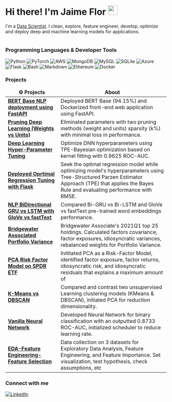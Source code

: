 <h1>Hi there! I'm Jaime Flor <img src="https://media.giphy.com/media/hvRJCLFzcasrR4ia7z/giphy.gif" width="30"/></h1>

<p>I'm a <a href="https://www.linkedin.com/in/jaimeflorfigue/" target="_blank">Data Scientist</a>. I clean, explore, feature engineer, develop, optimize and deploy deep and machine learning models for applications. </p>


<h1></h1>

<h3>Programming Languages & Developer Tools</h3>
<p>
  <img alt="Python" src="https://img.shields.io/badge/Python-3776AB?style=for-the-badge&logo=python&logoColor=white" />
  <img alt="PyTorch" src="https://img.shields.io/badge/Pytorch-07405E?style=for-the-badge&logo=Pytorch&logoColor=orange"
  <img alt="Postgres" src="https://img.shields.io/badge/PostgreSQL-316192?style=for-the-badge&logo=postgresql&logoColor=white" />
  <img alt="AWS" src="https://img.shields.io/badge/AWS-%23FF9900.svg?style=for-the-badge&logo=amazon-aws&logoColor=white" /> 
  <img alt="MongoDB" src="https://img.shields.io/badge/MongoDB-4EA94B?style=for-the-badge&logo=mongodb&logoColor=white" />
  <img alt="MySQL" src="https://img.shields.io/badge/mysql-%2300f.svg?style=for-the-badge&logo=mysql&logoColor=white" />
  <img alt="SQLite" src="https://img.shields.io/badge/SQLite-07405E?style=for-the-badge&logo=sqlite&logoColor=white" />
  <img alt="Azure" src="https://img.shields.io/badge/Microsoft_Azure-0089D6?style=for-the-badge&logo=microsoft-azure&logoColor=white" />
  <img alt="Flask" src="https://img.shields.io/badge/Flask-000000?style=for-the-badge&logo=flask&logoColor=white" />
  <img alt="Bash" src="https://img.shields.io/badge/Shell_Script-121011?style=for-the-badge&logo=gnu-bash&logoColor=white" />
  <img alt="Markdown" src="https://img.shields.io/badge/Markdown-000000?style=for-the-badge&logo=markdown&logoColor=white" />
  <img alt="Ethereum" src="https://img.shields.io/badge/Ethereum-0089D6?style=for-the-badge&logo=Ethereum&logoColor=darkblue" />
  <img alt="Docker" src="https://img.shields.io/badge/Docker-316192?style=for-the-badge&logo=docker&logoColor=white" />
</p>
<h3>Projects</h3>
<table>
  <thead align="center">
    <tr border: none;>
      <td><b>⚙️ Projects</b></td>
      <td><b>About</b></td>
    </tr>
  </thead>
  <tbody>
    <tr>
      <td><a href="https://github.com/jf20541/BERT-NLP-Deployment-FastAPI-Docker"><b>BERT Base NLP deployment using FastAPI</b></a></td>
      <td>Deployed BERT Base (94.15%) and Dockerized front-end web application using FastAPI.</td>
    </tr>
    <tr>
      <td><a href="https://github.com/jf20541/Pruning-DeepNeuralNetwork"><b>Pruning Deep Learning (Weights vs Units)</b></a></td>
      <td> Eliminated parameters with two pruning methods (weight and units) sparsity (k%) with minimal loss in performance.</td>
    </tr>
    <tr>
      <td><a href="https://github.com/jf20541/DNNHyperparameterTuning"><b>Deep Learning Hyper-Parameter Tuning</b></a></td>
      <td>Optimize DNN hyperparameters using TPE-Bayesian optimization based on kernel fitting with 0.9625 ROC-AUC.</td>
    </tr>
    <tr>
      <td><a href="https://github.com/jf20541/Optimal-RegressionModel-HyperParameters-Flask-Azure-Docker"><b>Deployed Oprtimal Regression Tuning with Flask</b></a></td>
      <td>Seek the optimal regression model while optimizing model's hyperparameters using Tree-Structured Parzen Estimator Approach (TPE) that applies the Bayes Rule and evaluating performance with RMSE.</td>
    </tr>
    <tr>
      <td><a href="https://github.com/jf20541/BGRU-BLSTM-GloVe-fastText-NLP"><b>NLP BiDirectional GRU vs LSTM with GloVe vs fastText</b></a></td>
      <td>Compared Bi-GRU vs Bi-LSTM and GloVe vs fastText pre-trained word embeddings performance.</td>
    </tr>
    <tr>
      <td><a href="https://github.com/jf20541/PortfolioVarianceBW"><b>Bridgewater Associated Portfolio Variance</b></a></td>
      <td>Bridgewater Associate's 2021Q1 top 25 holdings. Calculated factors covariance, factor exposures, idiosyncratic variances, rebalanced weights for Portfolio Variance.</td>
    </tr>
    <tr>
      <td><a href="https://github.com/jf20541/PCARiskModel-SectorETF"><b>PCA Risk Factor Model on SPDR ETF</b></a></td>
      <td> Inititated PCA as a Risk-Factor Model, identified factor exposure, factor returns, idiosyncratic risk, and idiosyncratic residuals that explains a maximum amount of 
  </td>
    </tr>
    <tr>
      <td><a href="https://github.com/jf20541/KMeansDbscanPCA"><b>K-Means vs DBSCAN</b></a></td>
      <td>Compared and contrast two unsupervised Learning clustering models (KMeans & DBSCAN), initiated PCA for reduction dimensionality.</td>
    </tr>
    <tr>
      <td><a href="https://github.com/jf20541/DeepNeuralNetworks"><b>Vanilla Neural Network</b></a></td>
      <td>Developed Neural Network for binary classification with an outputted 0.8733 ROC-AUC, initialized scheduler to reduce learning rate.</td>
    </tr>
    <tr>
      <td><a href="https://github.com/jf20541/EDA-FeatureEngineering-FeatureSelection"><b>EDA-Feature Engineering-Feature Selection</b></a></td>
      <td>Data collection on 3 datasets for Exploratory Data Analysis, Feature Engineering, and Feature Importance. Set visualization, test hypothesis, check assumptions, etc</td>
    </tr>
  </tbody>
</table>

<h3>Connect with me</h3>
<p><a href="https://www.linkedin.com/in/jaimeflorfigue/" target="_blank"><img alt="LinkedIn" src="https://img.shields.io/badge/linkedin-%230077B5.svg?&style=for-the-badge&logo=linkedin&logoColor=white" /></a>
</p>
